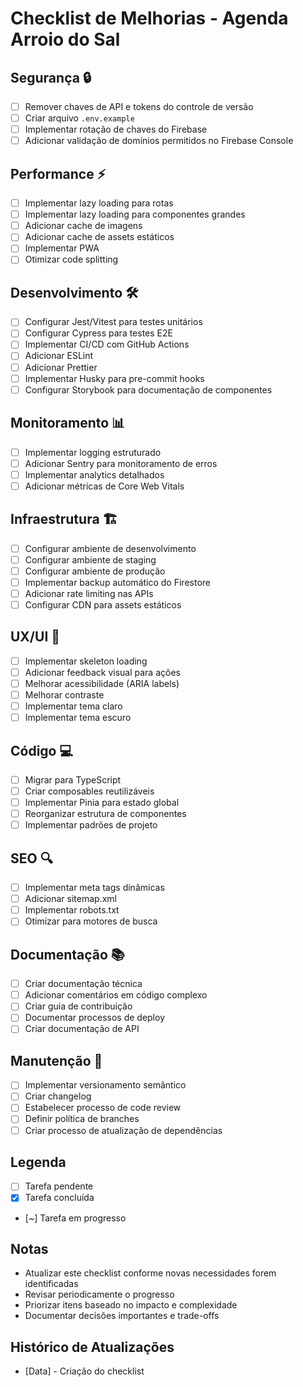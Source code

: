 # Checklist de Melhorias - Agenda Arroio do Sal

## Segurança 🔒
- [ ] Remover chaves de API e tokens do controle de versão
- [ ] Criar arquivo `.env.example`
- [ ] Implementar rotação de chaves do Firebase
- [ ] Adicionar validação de domínios permitidos no Firebase Console

## Performance ⚡
- [ ] Implementar lazy loading para rotas
- [ ] Implementar lazy loading para componentes grandes
- [ ] Adicionar cache de imagens
- [ ] Adicionar cache de assets estáticos
- [ ] Implementar PWA
- [ ] Otimizar code splitting

## Desenvolvimento 🛠️
- [ ] Configurar Jest/Vitest para testes unitários
- [ ] Configurar Cypress para testes E2E
- [ ] Implementar CI/CD com GitHub Actions
- [ ] Adicionar ESLint
- [ ] Adicionar Prettier
- [ ] Implementar Husky para pre-commit hooks
- [ ] Configurar Storybook para documentação de componentes

## Monitoramento 📊
- [ ] Implementar logging estruturado
- [ ] Adicionar Sentry para monitoramento de erros
- [ ] Implementar analytics detalhados
- [ ] Adicionar métricas de Core Web Vitals

## Infraestrutura 🏗️
- [ ] Configurar ambiente de desenvolvimento
- [ ] Configurar ambiente de staging
- [ ] Configurar ambiente de produção
- [ ] Implementar backup automático do Firestore
- [ ] Adicionar rate limiting nas APIs
- [ ] Configurar CDN para assets estáticos

## UX/UI 🎨
- [ ] Implementar skeleton loading
- [ ] Adicionar feedback visual para ações
- [ ] Melhorar acessibilidade (ARIA labels)
- [ ] Melhorar contraste
- [ ] Implementar tema claro
- [ ] Implementar tema escuro

## Código 💻
- [ ] Migrar para TypeScript
- [ ] Criar composables reutilizáveis
- [ ] Implementar Pinia para estado global
- [ ] Reorganizar estrutura de componentes
- [ ] Implementar padrões de projeto

## SEO 🔍
- [ ] Implementar meta tags dinâmicas
- [ ] Adicionar sitemap.xml
- [ ] Implementar robots.txt
- [ ] Otimizar para motores de busca

## Documentação 📚
- [ ] Criar documentação técnica
- [ ] Adicionar comentários em código complexo
- [ ] Criar guia de contribuição
- [ ] Documentar processos de deploy
- [ ] Criar documentação de API

## Manutenção 🔧
- [ ] Implementar versionamento semântico
- [ ] Criar changelog
- [ ] Estabelecer processo de code review
- [ ] Definir política de branches
- [ ] Criar processo de atualização de dependências

## Legenda
- [ ] Tarefa pendente
- [x] Tarefa concluída
- [~] Tarefa em progresso

## Notas
- Atualizar este checklist conforme novas necessidades forem identificadas
- Revisar periodicamente o progresso
- Priorizar itens baseado no impacto e complexidade
- Documentar decisões importantes e trade-offs

## Histórico de Atualizações
- [Data] - Criação do checklist
